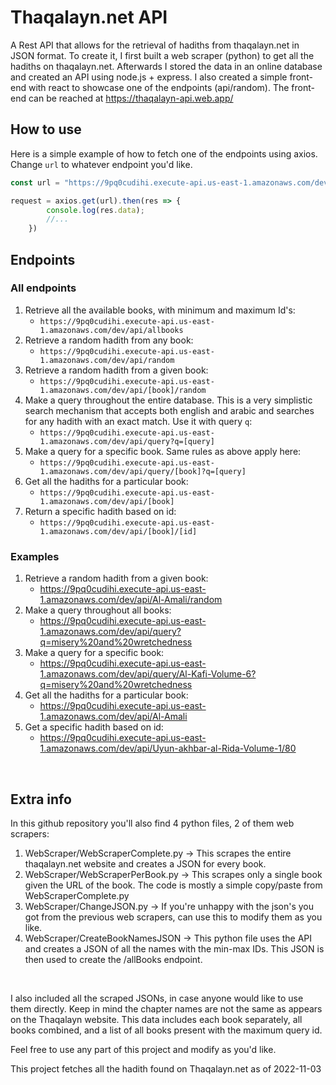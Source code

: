 # Thaqalayn.net API 
A Rest API that allows for the retrieval of hadiths from thaqalayn.net in JSON format. To create it, I first built a web scraper (python) to get all the hadiths on thaqalayn.net. Afterwards I stored the data in an online database and created an API using node.js + express. I also created a simple front-end with react to showcase one of the endpoints (api/random). The front-end can be reached at https://thaqalayn-api.web.app/ <br>

## How to use
Here is a simple example of how to fetch one of the endpoints using axios. Change ``url`` to whatever endpoint you'd like.<br>
```javascript
const url = "https://9pq0cudihi.execute-api.us-east-1.amazonaws.com/dev/api/random"

request = axios.get(url).then(res => {
        console.log(res.data);
        //...
    })
```

## Endpoints
### All endpoints
1. Retrieve all the available books, with minimum and maximum Id's:
    - `` https://9pq0cudihi.execute-api.us-east-1.amazonaws.com/dev/api/allbooks `` 
2. Retrieve a random hadith from any book:
    - `` https://9pq0cudihi.execute-api.us-east-1.amazonaws.com/dev/api/random `` 
3. Retrieve a random hadith from a given book: 
    - `` https://9pq0cudihi.execute-api.us-east-1.amazonaws.com/dev/api/[book]/random `` 
4. Make a query throughout the entire database. This is a very simplistic search mechanism that accepts both english and arabic and searches for any hadith with an exact match. Use it with query `q`:
    - `` https://9pq0cudihi.execute-api.us-east-1.amazonaws.com/dev/api/query?q=[query] `` 
5. Make a query for a specific book. Same rules as above apply here:
    - `` https://9pq0cudihi.execute-api.us-east-1.amazonaws.com/dev/api/query/[book]?q=[query] `` 
6. Get all the hadiths for a particular book:
    - `` https://9pq0cudihi.execute-api.us-east-1.amazonaws.com/dev/api/[book] `` 
7. Return a specific hadith based on id:
    - `` https://9pq0cudihi.execute-api.us-east-1.amazonaws.com/dev/api/[book]/[id] `` 

### Examples
1. Retrieve a random hadith from a given book: 
    - https://9pq0cudihi.execute-api.us-east-1.amazonaws.com/dev/api/Al-Amali/random
2. Make a query throughout all books:
    - https://9pq0cudihi.execute-api.us-east-1.amazonaws.com/dev/api/query?q=misery%20and%20wretchedness
3. Make a query for a specific book:
    - https://9pq0cudihi.execute-api.us-east-1.amazonaws.com/dev/api/query/Al-Kafi-Volume-6?q=misery%20and%20wretchedness
4. Get all the hadiths for a particular book:
    - https://9pq0cudihi.execute-api.us-east-1.amazonaws.com/dev/api/Al-Amali
5. Get a specific hadith based on id:
    - https://9pq0cudihi.execute-api.us-east-1.amazonaws.com/dev/api/Uyun-akhbar-al-Rida-Volume-1/80

<br>


## Extra info
In this github repository you'll also find 4 python files, 2 of them web scrapers:
1. WebScraper/WebScraperComplete.py -> This scrapes the entire thaqalayn.net website and creates a JSON for every book.
2. WebScraper/WebScraperPerBook.py -> This scrapes only a single book given the URL of the book. The code is mostly a simple copy/paste from WebScraperComplete.py
3. WebScraper/ChangeJSON.py -> If you're unhappy with the json's you got from the previous web scrapers, can use this to modify them as you like.
4. WebScraper/CreateBookNamesJSON -> This python file uses the API and creates a JSON of all the names with the min-max IDs. This JSON is then used to create the /allBooks endpoint.
<br>

I also included all the scraped JSONs, in case anyone would like to use them directly. Keep in mind the chapter names are not the same as appears on the Thaqalayn website. This data includes each book separately, all books combined, and a list of all books present with the maximum query id.

Feel free to use any part of this project and modify as you'd like.


This project fetches all the hadith found on Thaqalayn.net as of 2022-11-03